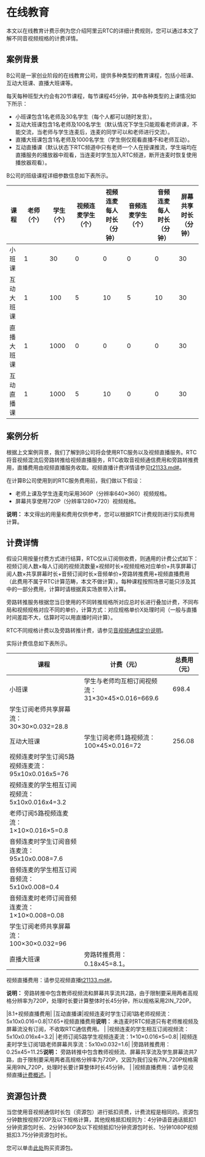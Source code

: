 # 在线教育

本文以在线教育计费示例为您介绍阿里云RTC的详细计费规则，您可以通过本文了解不同音视频规格的计费详情。

## 案例背景

B公司是一家创业阶段的在线教育公司，提供多种类型的教育课程，包括小班课、互动大班课、直播大班课等。

每天每种班型大约会有20节课程，每节课程45分钟，其中各种类型的上课情况如下所示：

-   小班课包含1名老师及30名学生（每个人都可以随时发言）。
-   互动大班课包含1名老师及100名学生（默认情况下学生只能观看老师讲课，不能交流，当老师与学生连麦后，连麦的同学可以和老师进行交流）。
-   直播大班课包含1名老师及1000名学生（学生侧仅观看直播不和老师互动）。
-   互动直播课（默认状态下RTC频道中只有老师一个人在授课推流，学生端均在直播服务的播放器中观看，当连麦时学生加入RTC频道，断开连麦时恢复使用播放器观看）。

B公司的班级课程详细参数信息如下表所示。

|课程|老师（个）|学生（个）|视频连麦学生（个）|视频连麦每人时长（分钟）|音频连麦学生（个）|音频连麦每人时长（分钟）|屏幕共享时长（分钟）|
|--|-----|-----|---------|------------|---------|------------|----------|
|小班课|1|30|0|0|0|0|30|
|互动大班课|1|100|5|10|5|10|30|
|直播大班课|1|1000|0|0|0|0|30|
|互动直播课|1|1000|5|10|0|0|30|

## 案例分析

根据上文案例背景，我们了解到B公司将会使用RTC服务以及视频直播服务。RTC将音视频混流后旁路转推给视频直播服务，RTC收取音视频通信费用和旁路转推费用，直播费用由视频直播服务收取。视频直播计费详情请参见[t21133.md\#](/cn.zh-CN/产品定价/计费概述.md)。

在计算B公司使用到的RTC服务费用前，我们做以下假设：

-   老师上课及学生连麦均采用360P（分辨率640×360）视频规格。
-   屏幕共享使用720P（分辨率1280×720）视频规格。

**说明：** 本文得出的用量和费用仅供参考，您可以根据RTC计费规则进行实际费用计算。

## 计费详情

假设只用按量付费方式进行结算，RTC仅从订阅侧收费，则通用的计费公式如下：视频订阅人数×每人订阅的视频流数量×视频时长×视频规格对应单价+共享屏幕订阅人数×共享屏幕时长+音频订阅时长×音频单价+旁路转推费用+视频直播费用（此费用不属于RTC计算范畴，本文不做计算）。每种课程按照场景可能只涉及其中的一部分费用，计算时请根据真实场景带入计算。

旁路转推服务根据您当日使用的不同转推规格所对应总时长进行叠加计费，不同布局和视频规格对应不同的单价，计算方式：对应规格单价X处理时间（一般与直播时间差距不大，估算时可以用直播时间计算）。

RTC不同规格计费以及旁路转推计费，请参见[音视频通信定价说明](https://www.aliyun.com/price/product?spm=a2c4g.11186623.2.11.639f6db0aI5Ehg#/rtc/detail)。

实际计费信息如下表所示。

|课程|计费（元）|总费用（元）|
|--|-----|------|
|小班课|学生与老师均互相订阅视频流：31×30×45×0.016=669.6|698.4|
|学生订阅老师共享屏幕流：30×30×0.032=28.8|
|互动大班课|学生订阅老师1路视频流：100×45×0.016=72|256.08|
|视频连麦时学生订阅5路视频连麦流：95x10x0.016x5=76|
|视频连麦的学生相互订阅视频流：5x10x0.016x4=3.2|
|老师订阅5路视频连麦流：1×10×0.016×5=0.8|
|音频连麦时学生订阅音频连麦流：95x10x0.008=7.6|
|音频连麦的学生相互订阅音频流：5x10x0.008=0.4|
|音频连麦时老师订阅音频连麦流：1×10×0.008=0.08|
|学生订阅老师共享屏幕流：100×30×0.032=96|
|直播大班课|旁路转推费用：0.18x45=8.1。

视频直播费用：请参见视频直播[t21133.md\#](/cn.zh-CN/产品定价/计费概述.md)。

**说明：** 旁路转推中包含教师视频流和屏幕共享流共2路，由于限制要采用两者高规格分辨率为720P，处理时长要计算整体时长45分钟，所以规格采用2IN\_720P。

|8.1+视频直播费用|
|互动直播课|视频连麦时学生订阅1路老师视频流：5x10x0.016=0.8|17.65+视频直播费用**说明：** 未连麦时RTC频道只有老师推视频及屏幕流没有订阅，不收取RTC通信费用。 |
|视频连麦的学生相互订阅视频流：5x10x0.016x4=3.2|
|老师订阅5路学生视频连麦流：1×10×0.016×5=0.8|
|视频连麦时学生订阅1路老师屏幕共享流：5x10x0.032=1.6|
|旁路转推费用：0.25x45=11.25**说明：** 旁路转推中包含教师视频流、屏幕共享流及学生屏幕流共7路，由于限制要采用两者高规格分辨率为720P，又因为我们没有7IN\_720P规格需采用9IN\_720P，处理时长要计算整体时长45分钟。 |
|视频直播费用：请参见视频直播[计费概述](https://help.aliyun.com/document_detail/90366.html#concept-ifq-4g2-cfb)。|

## 资源包计费

当您使用音视频通信时长包（资源包）进行抵扣资费，计费流程是相同的。资源包分钟数按视频720P及以下规格计算，其他规格抵扣规则为：4分钟语音通话抵扣1分钟资源包时长、2分钟360P及以下视频抵扣1分钟资源包时长、1分钟1080P视频抵扣3.75分钟资源包时长。

您可以单击[此处](https://common-buy.aliyun.com/?spm=a2c4g.11186623.2.12.639f6db0aI5Ehg&commodityCode=rtcdurationpackage#/buy)购买资源包。

